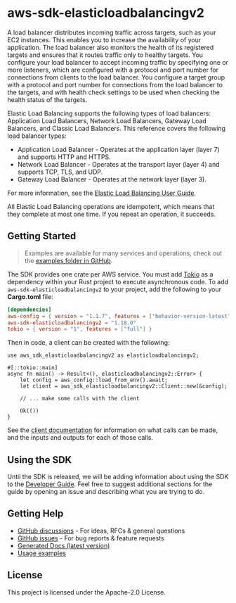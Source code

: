 # aws-sdk-elasticloadbalancingv2

A load balancer distributes incoming traffic across targets, such as your EC2 instances. This enables you to increase the availability of your application. The load balancer also monitors the health of its registered targets and ensures that it routes traffic only to healthy targets. You configure your load balancer to accept incoming traffic by specifying one or more listeners, which are configured with a protocol and port number for connections from clients to the load balancer. You configure a target group with a protocol and port number for connections from the load balancer to the targets, and with health check settings to be used when checking the health status of the targets.

Elastic Load Balancing supports the following types of load balancers: Application Load Balancers, Network Load Balancers, Gateway Load Balancers, and Classic Load Balancers. This reference covers the following load balancer types:
  - Application Load Balancer - Operates at the application layer (layer 7) and supports HTTP and HTTPS.
  - Network Load Balancer - Operates at the transport layer (layer 4) and supports TCP, TLS, and UDP.
  - Gateway Load Balancer - Operates at the network layer (layer 3).

For more information, see the [Elastic Load Balancing User Guide](https://docs.aws.amazon.com/elasticloadbalancing/latest/userguide/).

All Elastic Load Balancing operations are idempotent, which means that they complete at most one time. If you repeat an operation, it succeeds.

## Getting Started

> Examples are available for many services and operations, check out the
> [examples folder in GitHub](https://github.com/awslabs/aws-sdk-rust/tree/main/examples).

The SDK provides one crate per AWS service. You must add [Tokio](https://crates.io/crates/tokio)
as a dependency within your Rust project to execute asynchronous code. To add `aws-sdk-elasticloadbalancingv2` to
your project, add the following to your **Cargo.toml** file:

```toml
[dependencies]
aws-config = { version = "1.1.7", features = ["behavior-version-latest"] }
aws-sdk-elasticloadbalancingv2 = "1.18.0"
tokio = { version = "1", features = ["full"] }
```

Then in code, a client can be created with the following:

```rust,no_run
use aws_sdk_elasticloadbalancingv2 as elasticloadbalancingv2;

#[::tokio::main]
async fn main() -> Result<(), elasticloadbalancingv2::Error> {
    let config = aws_config::load_from_env().await;
    let client = aws_sdk_elasticloadbalancingv2::Client::new(&config);

    // ... make some calls with the client

    Ok(())
}
```

See the [client documentation](https://docs.rs/aws-sdk-elasticloadbalancingv2/latest/aws_sdk_elasticloadbalancingv2/client/struct.Client.html)
for information on what calls can be made, and the inputs and outputs for each of those calls.

## Using the SDK

Until the SDK is released, we will be adding information about using the SDK to the
[Developer Guide](https://docs.aws.amazon.com/sdk-for-rust/latest/dg/welcome.html). Feel free to suggest
additional sections for the guide by opening an issue and describing what you are trying to do.

## Getting Help

* [GitHub discussions](https://github.com/awslabs/aws-sdk-rust/discussions) - For ideas, RFCs & general questions
* [GitHub issues](https://github.com/awslabs/aws-sdk-rust/issues/new/choose) - For bug reports & feature requests
* [Generated Docs (latest version)](https://awslabs.github.io/aws-sdk-rust/)
* [Usage examples](https://github.com/awslabs/aws-sdk-rust/tree/main/examples)

## License

This project is licensed under the Apache-2.0 License.

